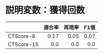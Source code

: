 # 説明変数：獲得回数
| | 適合率 | 再現率 | F1値 |
| :-- | --: | --: | --: |
| CTScore-8 | 0.17 | 0.05 | 0.07 |
| CTScore-15 | 0.0 | 0.0 | 0.0 |

